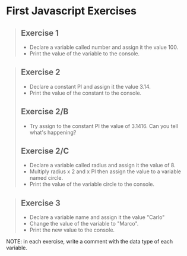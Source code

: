 # First Javascript Exercises

> ## Exercise 1
> - Declare a variable called number and assign it the value 100. 
> - Print the value of the variable to the console.

> ## Exercise 2
> - Declare a constant PI and assign it the value 3.14. 
> - Print the value of the constant to the console.
> ## Exercise 2/B
> - Try assign to the constant PI the value of 3.1416. Can you tell what's happening?
> ## Exercise 2/C
> - Declare a variable called radius and assign it the value of 8. 
> - Multiply radius x 2 and x PI then assign the value to a variable named circle.
> - Print the value of the variable circle to the console.

> ## Exercise 3
> - Declare a variable name and assign it the value "Carlo"
> - Change the value of the variable to "Marco".
> - Print the new value to the console.

NOTE: in each exercise, write a comment with the data type of each variable.